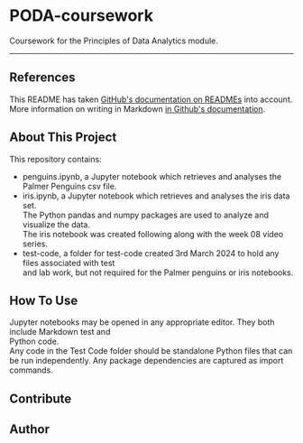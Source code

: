 # PODA-coursework
Coursework for the Principles of Data Analytics module.  
***

## References
This README has taken [GitHub's documentation on READMEs](https://docs.github.com/en/repositories/managing-your-repositorys-settings-and-features/customizing-your-repository/about-readmes) into account.  
More information on writing in Markdown [in Github's documentation](https://docs.github.com/en/get-started/writing-on-github/getting-started-with-writing-and-formatting-on-github/basic-writing-and-formatting-syntax).  

## About This Project  
This repository contains:  
- penguins.ipynb, a Jupyter notebook which retrieves and analyses the Palmer Penguins csv file.  
- iris.ipynb, a Jupyter notebook which retrieves and analyses the iris data set.  
  The Python pandas and numpy packages are used to analyze and visualize the data.  
  The iris notebook was created following along with the week 08 video series.  
- test-code, a folder for test-code created 3rd March 2024 to hold any files associated with test  
  and lab work, but not required for the Palmer penguins or iris notebooks.  

## How To Use  
Jupyter notebooks may be opened in any appropriate editor. They both include Markdown test and  
Python code.  
Any code in the Test Code folder should be standalone Python files that can be run independently.
Any package dependencies are captured as import commands.  

## Contribute

## Author

